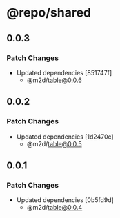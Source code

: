 # @repo/shared

## 0.0.3

### Patch Changes

- Updated dependencies [851747f]
  - @m2d/table@0.0.6

## 0.0.2

### Patch Changes

- Updated dependencies [1d2470c]
  - @m2d/table@0.0.5

## 0.0.1

### Patch Changes

- Updated dependencies [0b5fd9d]
  - @m2d/table@0.0.4
